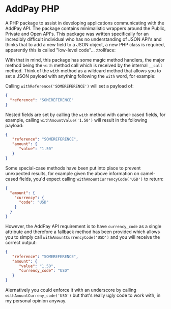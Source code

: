 # AddPay PHP
A PHP package to assist in developing applications communicating with the AddPay API. The package contains minimalistic wrappers around the Public, Private and Open API's. This package was written specifically for an incredibly difficult individual who has no understanding of JSON API's and thinks that to add a new field to a JSON object, a new PHP class is required, apparently this is called "low-level code"... :trollface:

With that in mind, this package has some magic method handlers, the major method being the `with` method call which is received by the internal `__call` method. Think of the `with` method as a wildcard method that allows you to set a JSON payload with anything following the `with` word, for example:

Calling `withReference('SOMEREFERENCE')` will set a payload of:
```json
{
  "reference": "SOMEREFERENCE"
}
```
Nested fields are set by calling the `with` method with camel-cased fields, for example, calling `withAmountValue('1.50')` will result in the following payload:
```json
{
   "reference": "SOMEREFERENCE",
   "amount": {
      "value": "1.50"
   }
}
```
Some special-case methods have been put into place to prevent unexpected results, for example given the above information on camel-cased fields, you'd expect calling `withAmountCurrencyCode('USD')` to return:
```json
{
  "amount": {
    "currency": {
      "code": "USD"
    }
  }
}
```
However, the AddPay API requirement is to have `currency_code` as a single attribute and therefore a fallback method has been provided which allows you to simply call `withAmountCurrencyCode('USD')` and you will receive the correct output:
```json
{
   "reference": "SOMEREFERENCE",
   "amount": {
      "value": "1.50",
      "currency_code": "USD"
   }
}
```
Alernatively you could enforce it with an underscore by calling `withAmountCurreny_code('USD')` but that's really ugly code to work with, in my personal opinion anyway.
